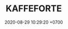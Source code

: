 ---
layout: 
permalink: /team/:title.html
categories: subs08
maincover: /assets/avatars/female1.webp
tickets: 5
date: 2020-08-29 10:29:20 +0700
title: KAFFEFORTE
vip: 
sub: #/assets/mis/sub.png
gift: #/assets/mis/gift.png
bits: /assets/mis/bits.png
---